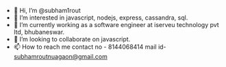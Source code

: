 - 👋 Hi, I’m @subham1rout
- 👀 I’m interested in javascript, nodejs, express, cassandra, sql.
- 🌱 I’m currently working as a software engineer at iserveu technology pvt ltd, bhubaneswar.
- 💞️ I’m looking to collaborate on javascript.
- 📫 How to reach me 
  contact no - 8144068414
  mail id- subhamroutnuagaon@gmail.com

<!---
subham1rout/subham1rout is a ✨ special ✨ repository because its `README.md` (this file) appears on your GitHub profile.
You can click the Preview link to take a look at your changes.
--->
